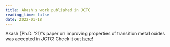 ```yaml
---
title: Akash's work published in JCTC
reading_time: false
date: 2022-01-18
---
```


Akash (Ph.D. '21)'s paper on improving properties of transition metal oxides was accepted in JCTC! Check it out [here](https://pubs.acs.org/doi/10.1021/acs.jctc.1c01178)!

<!--more-->
